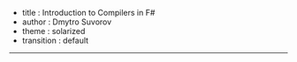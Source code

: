 - title : Introduction to Compilers in F#
- author : Dmytro Suvorov
- theme : solarized
- transition : default

***

